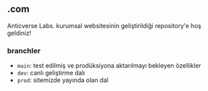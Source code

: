 ## .com

Anticverse Labs. kurumsal websitesinin geliştirildiği repository'e hoş geldiniz!

### branchler

- `main`: test edilmiş ve prodüksiyona aktarılmayı bekleyen özellikler
- `dev`: canlı geliştirme dalı
- `prod`: sitemizde yayında olan dal